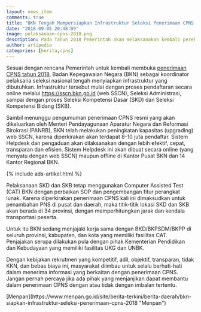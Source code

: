 ```yaml
---
layout: news_item
comments: true
title: "BKN Tengah Mempersiapkan Infrastruktur Seleksi Penerimaan CPNS 2018"
date: "2018-09-05 20:48:09"
image: pelaksanaan-cpns-2018.png
description: Pada Tahun 2018 Pemerintah akan melaksanakan kembali perekrutan CPNS, oleh karena itu BKN Tengah Mempersiapkan infrastruktur untuk seleksi penerimaan CPNS 2018.
author: artipedia
categories: [berita,cpns]
---
```


Sesuai dengan rencana Pemerintah untuk kembali membuka [penerimaan CPNS tahun 2018](https://artipedia.site/wiki/bkn-mempersiapkan-infrastruktur-tes-cpns-2018.html "Infrastruktur Seleksi Penerimaan CPNS 2018"), Badan Kepegawaian Negara (BKN) sebagai koordinator pelaksana seleksi nasional tengah menyiapkan infrastruktur yang dibutuhkan. Infrastruktur tersebut mulai dengan proses pendaftaran secara online melalui https://sscn.bkn.go.id (web SSCN), Seleksi Administrasi, sampai dengan proses Seleksi Kompetensi Dasar (SKD) dan Seleksi Kompetensi Bidang (SKB).

Sambil menunggu pengumuman penerimaan CPNS resmi yang akan dikeluarkan oleh Menteri Pendayagunaan Aparatur Negara dan Reformasi Birokrasi (PANRB), BKN telah melakukan peningkatan kapasitas (upgrading) web SSCN, karena diperkirakan akan terdapat 8-10 juta pendaftar. Sistem Helpdesk dan pengaduan akan dilaksanakan dengan lebih efektif, cepat, transparan dan efisien. Sistem Helpdesk ini akan dibuat secara online (yang menyatu dengan web SSCN) maupun offline di Kantor Pusat BKN dan 14 Kantor Regional BKN.

{% include ads-artikel.html %}

Pelaksanaan SKD dan SKB tetap menggunakan Computer Assisted Test (CAT) BKN dengan perbaikan SOP dan pengembangan fitur perangkat lunak. Karena diperkirakan penerimaan CPNS kali ini dimaksudkan untuk penambahan PNS di pusat dan daerah, maka titik-titik lokasi SKD dan SKB akan berada di 34 provinsi, dengan memperhitungkan jarak dan kendala transportasi peserta.

Untuk itu BKN sedang menjajaki kerja sama dengan BKD/BKPSDM/BKPP di seluruh provinsi, kabupaten, dan kota yang memiliki fasilitas CAT. Penjajakan serupa dilakukan pula dengan pihak Kementerian Pendidikan dan Kebudayaan yang memiliki fasilitas UKG dan UNBK.

Dengan kebijakan rekrutmen yang kompetitif, adil, objektif, transparan, tidak KKN, dan bebas biaya ini, masyarakat diimbau untuk selalu berhati-hati dalam menerima informasi yang berkaitan dengan penerimaan CPNS. Jangan pernah percaya jika ada pihak yang menjanjikan dapat membantu dalam penerimaan CPNS dengan atau tidak dengan imbalan tertentu.

<div class="sumber">[Menpan](https://www.menpan.go.id/site/berita-terkini/berita-daerah/bkn-siapkan-infrastruktur-seleksi-penerimaan-cpns-2018 "Menpan")</div>
